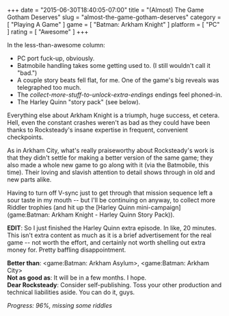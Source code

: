 +++
date = "2015-06-30T18:40:05-07:00"
title = "(Almost) The Game Gotham Deserves"
slug = "almost-the-game-gotham-deserves"
category = [ "Playing A Game" ]
game = [ "Batman: Arkham Knight" ]
platform = [ "PC" ]
rating = [ "Awesome" ]
+++

In the less-than-awesome column:

* PC port fuck-up, obviously.
* Batmobile handling takes some getting used to.  (I still wouldn't call it "bad.")
* A couple story beats fell flat, for me.  One of the game's big reveals was telegraphed too much.
* The <i>collect-more-stuff-to-unlock-extra-endings</i> endings feel phoned-in.
* The Harley Quinn "story pack" (see below).

Everything else about Arkham Knight is a triumph, huge success, et cetera.  Hell, even the constant crashes weren't as bad as they could have been thanks to Rocksteady's insane expertise in frequent, convenient checkpoints.

As in Arkham City, what's really praiseworthy about Rocksteady's work is that they didn't settle for making a better version of the same game; they also made a whole new game to go along with it (via the Batmobile, this time).  Their loving and slavish attention to detail shows through in old and new parts alike.

Having to turn off V-sync just to get through that mission sequence left a sour taste in my mouth -- but I'll be continuing on anyway, to collect more Riddler trophies (and hit up the [Harley Quinn mini-campaign](game:Batman: Arkham Knight - Harley Quinn Story Pack)).

<b>EDIT</b>: So I just finished the Harley Quinn extra episode.  In like, 20 minutes.  This isn't extra content as much as it is a brief advertisement for the real game -- not worth the effort, and certainly not worth shelling out extra money for.  Pretty baffling disappointment.

<b>Better than</b>: <game:Batman: Arkham Asylum>, <game:Batman: Arkham City>  
<b>Not as good as</b>: It will be in a few months.  I hope.  
<b>Dear Rocksteady</b>: Consider self-publishing.  Toss your other production and technical liabilities aside.  You can do it, guys.

<i>Progress: 96%, missing some riddles</i>
